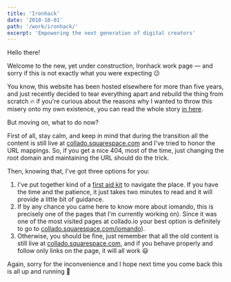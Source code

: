 ```yaml
---
title: 'Ironhack'
date: '2018-10-01'
path: '/work/ironhack/'
excerpt: 'Empowering the next generation of digital creators'
---
```


Hello there!

Welcome to the new, yet under construction, Ironhack work page — and sorry if this is not exactly what you were expecting 😕

You know, this website has been hosted elsewhere for more than five years, and just recently decided to tear everything apart and rebuild the thing from scratch 🔥 if you're curious about the reasons why I wanted to throw this misery onto my own existence, you can read the whole story [in here](/blog/2018/moving-collado-io).

But moving on, what to do now?

First of all, stay calm, and keep in mind that during the transition all the content is still live at [collado.squarespace.com](https://collado.squarespace.com/) and I've tried to honor the URL mappings. So, if you get a nice 404, most of the time, just changing the root domain and maintaining the URL should do the trick.

Then, knowing that, I've got three options for you:

1. I've put together kind of a [first aid kit](/blog/2018/collado-io-live) to navigate the place. If you have the time and the patience, it just takes two minutes to read and it will provide a little bit of guidance.
2. If by any chance you came here to know more about iomando, this is precisely one of the pages that I'm currently working on). Since it was one of the most visited pages at collado.io your best option is definitely to go to [collado.squarespace.com/iomando](https://collado.squarespace.com/iomando)).
3. Otherwise, you should be fine, just remember that all the old content is still live at [collado.squarespace.com](https://collado.squarespace.com/), and if you behave properly and follow only links on the page, it will all work 😃

Again, sorry for the inconvenience and I hope next time you come back this is all up and running 🚀

